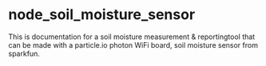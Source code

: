 # node_soil_moisture_sensor

This is documentation for a soil moisture measurement & reportingtool that can be made with a particle.io photon WiFi board, soil moisture sensor from sparkfun.
